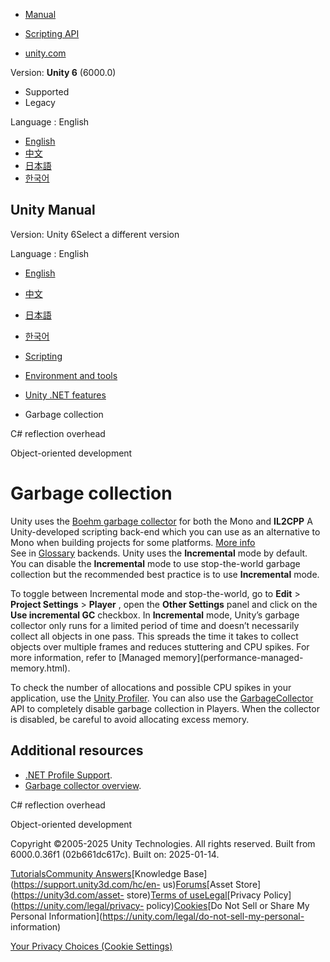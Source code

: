 [](https://docs.unity3d.com)

  * [Manual](../Manual/index.html)
  * [Scripting API](../ScriptReference/index.html)

  * [unity.com](https://unity.com/)

Version: **Unity 6** (6000.0)

  * Supported
  * Legacy

Language : English

  * [English](/Manual/dotnet-garbage-collection.html)
  * [中文](/cn/current/Manual/dotnet-garbage-collection.html)
  * [日本語](/ja/current/Manual/dotnet-garbage-collection.html)
  * [한국어](/kr/current/Manual/dotnet-garbage-collection.html)

[](https://docs.unity3d.com)

## Unity Manual

Version: Unity 6Select a different version

Language : English

  * [English](/Manual/dotnet-garbage-collection.html)
  * [中文](/cn/current/Manual/dotnet-garbage-collection.html)
  * [日本語](/ja/current/Manual/dotnet-garbage-collection.html)
  * [한국어](/kr/current/Manual/dotnet-garbage-collection.html)

  * [Scripting](scripting.html)
  * [Environment and tools](environment-and-tools.html)
  * [Unity .NET features](overview-of-dot-net-in-unity.html)
  * Garbage collection

[](dotnet-reflection-overhead.html)

C# reflection overhead

[](object-oriented-development.html)

Object-oriented development

# Garbage collection

Unity uses the [Boehm garbage
collector](https://en.wikipedia.org/wiki/Boehm_garbage_collector) for both the
Mono and **IL2CPP** A Unity-developed scripting back-end which you can use as
an alternative to Mono when building projects for some platforms. [More
info](./scripting-backends-il2cpp.html)  
See in [Glossary](Glossary.html#IL2CPP) backends. Unity uses the
**Incremental** mode by default. You can disable the **Incremental** mode to
use stop-the-world garbage collection but the recommended best practice is to
use **Incremental** mode.

To toggle between Incremental mode and stop-the-world, go to **Edit** >
**Project Settings** > **Player** , open the **Other Settings** panel and
click on the **Use incremental GC** checkbox. In **Incremental** mode, Unity’s
garbage collector only runs for a limited period of time and doesn’t
necessarily collect all objects in one pass. This spreads the time it takes to
collect objects over multiple frames and reduces stuttering and CPU spikes.
For more information, refer to [Managed memory](performance-managed-
memory.html).

To check the number of allocations and possible CPU spikes in your
application, use the [Unity Profiler](Profiler.html). You can also use the
[GarbageCollector](../ScriptReference/Scripting.GarbageCollector.html) API to
completely disable garbage collection in Players. When the collector is
disabled, be careful to avoid allocating excess memory.

## Additional resources

  * [.NET Profile Support](dotnet-profile-support.html).
  * [Garbage collector overview](performance-garbage-collector.html).

[](dotnet-reflection-overhead.html)

C# reflection overhead

[](object-oriented-development.html)

Object-oriented development

Copyright ©2005-2025 Unity Technologies. All rights reserved. Built from
6000.0.36f1 (02b661dc617c). Built on: 2025-01-14.

[Tutorials](https://learn.unity.com/)[Community
Answers](https://answers.unity3d.com)[Knowledge
Base](https://support.unity3d.com/hc/en-
us)[Forums](https://forum.unity3d.com)[Asset Store](https://unity3d.com/asset-
store)[Terms of
use](https://docs.unity3d.com/Manual/TermsOfUse.html)[Legal](https://unity.com/legal)[Privacy
Policy](https://unity.com/legal/privacy-
policy)[Cookies](https://unity.com/legal/cookie-policy)[Do Not Sell or Share
My Personal Information](https://unity.com/legal/do-not-sell-my-personal-
information)

[Your Privacy Choices (Cookie Settings)](javascript:void\(0\);)

